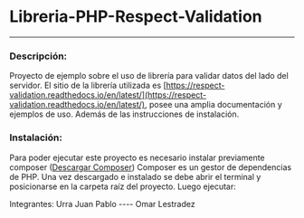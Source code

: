 # Libreria-PHP-Respect-Validation
---
### Descripción:
 Proyecto de ejemplo sobre el uso de librería para validar datos del lado del servidor.
 El sitio de la librería utilizada es [https://respect-validation.readthedocs.io/en/latest/](https://respect-validation.readthedocs.io/en/latest/), posee una amplia documentación y ejemplos de uso. Además de las instrucciones de instalación.
  

### Instalación:
Para poder ejecutar este proyecto es necesario instalar previamente composer ([Descargar Composer](https://getcomposer.org/download/))
Composer es un gestor de dependencias de PHP.
Una vez descargado e instalado se debe abrir el terminal y posicionarse en la carpeta raíz del proyecto. Luego ejecutar:





Integrantes:  Urra Juan Pablo  ----  Omar Lestradez
